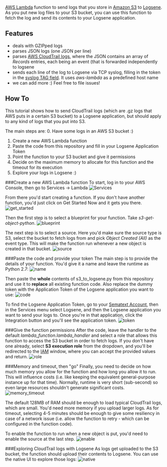 [AWS Lambda](https://aws.amazon.com/documentation/lambda/) function to send logs that you store in [Amazon S3](https://aws.amazon.com/documentation/s3/) to [Logsene](https://sematext.com/logsene/). As you put new log files to your S3 bucket, you can use this function to fetch the log and send its contents to your Logsene application.

## Features
 - deals with GZIPped logs
 - parses JSON logs (one JSON per line)
 - parses [AWS CloudTrail logs](http://docs.aws.amazon.com/awscloudtrail/latest/userguide/cloudtrail-log-file-examples.html), where the JSON contains an array of *Records* entries, each being an event (that is forwarded independently to logsene
 - sends each line of the log to Logsene via TCP syslog, filling in the token in the [syslog TAG field](https://tools.ietf.org/html/rfc3164#section-4.1.3). It uses *aws-lambda* as a predefined host name
 - we can add more :) Feel free to file issues!

## How To
This tutorial shows how to send CloudTrail logs (which are .gz logs that AWS puts in a certain S3 bucket) to a Logsene application, but should apply to any kind of logs that you put into S3.

The main steps are:
 0. Have some logs in an AWS S3 bucket :)
 1. Create a new AWS Lambda function
 2. Paste the code from this repository and fill in your Logsene Application Token
 3. Point the function to your S3 bucket and give it permissions
 4. Decide on the maximum memory to allocate for this function and the timeout for its execution
 5. Explore your logs in Logsene :)

###Create a new AWS Lambda function
To start, log in to your AWS Console, then go to Services -> Lambda
![Services](https://github.com.com/prabhatpankaj/awscloudlog/blob/master/img/services.png)

From there you'd start creating a function. If you don't have another function, you'd just click on Get Started Now and it gets you there.
![get_started](https://github.com.com/prabhatpankaj/awscloudlog/blob/master/img/get_started.png)

Then the first step is to select a blueprint for your function. Take *s3-get-object-python*.
![blueprint](https://github.com.com/prabhatpankaj/awscloudlog/blob/master/img/blueprint.png)

The next step is to select a source. Here you'd make sure the source type is S3, select the bucket to fetch logs from and pick *Object Created (All)* as the event type. This will make the function run whenever a new object is created in that bucket.
![source](https://github.com.com/prabhatpankaj/awscloudlog/blob/master/img/source.png)

###Paste the code and provide your token
The main step is to provide the details of your function. You'd give it a name and leave the runtime as Python 2.7:
![name](https://github.com.com/prabhatpankaj/awscloudlog/blob/master/img/name.png)

Then paste the **whole** contents of s3_to_logsene.py from this repository and use it to **replace** all existing function code. Also replace the dummy token with the Application Token of the Logsene application you want to use:
![code](https://github.com.com/prabhatpankaj/awscloudlog/blob/master/img/code.png)

To find the Logsene Application Token, go to your [Sematext Account](https://apps.sematext.com), then in the Services menu select Logsene, and then the Logsene application you want to send your logs to. Once you're in that application, click the Integration button and you'll see the application token.
![token](https://github.com.com/prabhatpankaj/awscloudlog/blob/master/img/token.png)

###Give the function permissions
After the code, leave the handler to the default *lambda_function.lambda_handler* and select a role that allows this function to access the S3 bucket in order to fetch logs. If you don't have one already, select **S3 execution role** from the dropdown, and you'll be redirected to the [IAM](https://aws.amazon.com/documentation/iam/) window, where you can accept the provided values and return.
![role](https://github.com.com/prabhatpankaj/awscloudlog/blob/master/img/role.png)

###Memory and timeout, then "go"
Finally, you need to decide on how much memory you allow for the function and how long you allow it to run. This will influence costs (i.e. like keeping the equivalent general-purpose instance up for that time). Normally, runtime is very short (sub-second) so even large resources shouldn't generate significant costs.
![memory_timeout](https://github.com.com/prabhatpankaj/awscloudlog/blob/master/img/memory_timeout.png)

The default 128MB of RAM should be enough to load typical CloudTrail logs, which are small. You'd need more memory if you upload larger logs. As for timeout, selecting 4-5 minutes should be enough to give some resiliency in case of a network issue (i.e. allow the function to retry - which can be configured in the function code).

To enable the function to run when a new object is put, you'd need to enable the source at the last step.
![enable](https://github.com.com/prabhatpankaj/awscloudlog/blob/master/img/enable.png)

###Exploring CloudTrail logs with Logsene
As logs get uploaded to the S3 bucket, the function should upload their contents to Logsene. You can use the native UI to explore those logs:
![native](https://github.com.com/prabhatpankaj/awscloudlog/blob/master/img/native.png)

